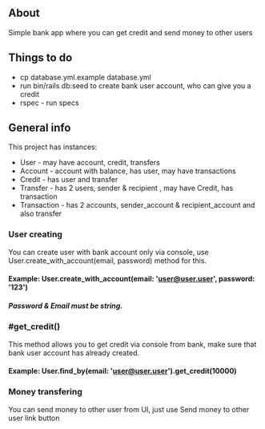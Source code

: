 ## About
Simple bank app where you can get credit and send money to other users
## Things to do
* cp database.yml.example database.yml
* run bin/rails db:seed to create bank user account, who can give you a credit
* rspec - run specs
## General info
This project has instances:
* User - may have account, credit, transfers
* Account - account with balance, has user, may have transactions 
* Credit - has user and transfer
* Transfer - has 2 users, sender & recipient , may have Credit, has transaction
* Transaction - has 2 accounts, sender_account & recipient_account and also transfer

### User creating
You can create user with bank account only via console, use  User.create_with_account(email, password) method for this.

#### Example: User.create_with_account(email: 'user@user.user', password: '123')

##### Password & Email must be string.

### #get_credit()

This method allows you to get credit via console from bank, make sure that bank user account has already created.

#### Example: User.find_by(email: 'user@user.user').get_credit(10000)

### Money transfering

You can send money to other user from UI, just use Send money to other user link button
